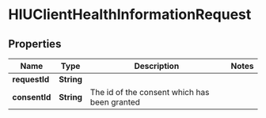 

# HIUClientHealthInformationRequest


## Properties

| Name | Type | Description | Notes |
|------------ | ------------- | ------------- | -------------|
|**requestId** | **String** |  |  |
|**consentId** | **String** | The id of the consent which has been granted |  |



